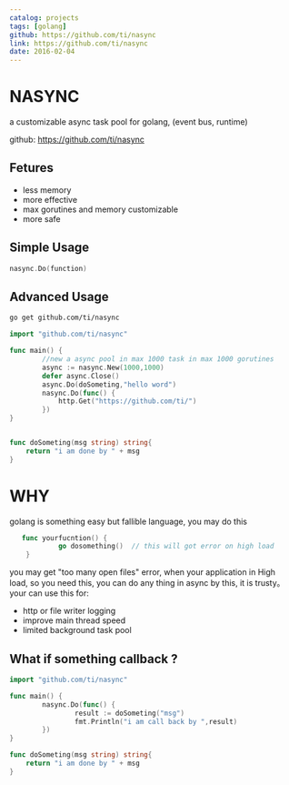 ```yaml
---
catalog: projects
tags: [golang]
github: https://github.com/ti/nasync
link: https://github.com/ti/nasync
date: 2016-02-04
---
```

# NASYNC 

a customizable async task pool for golang, (event bus, runtime)

github: https://github.com/ti/nasync

## Fetures

* less memory
* more effective
* max gorutines and memory customizable
* more safe


## Simple Usage

```go
nasync.Do(function)
```


## Advanced Usage

```bash
go get github.com/ti/nasync
```
```go
import "github.com/ti/nasync"

func main() {
        //new a async pool in max 1000 task in max 1000 gorutines
        async := nasync.New(1000,1000)
        defer async.Close()
        async.Do(doSometing,"hello word")
        nasync.Do(func() {
			http.Get("https://github.com/ti/")
		})
}


func doSometing(msg string) string{
	return "i am done by " + msg
}


```

# WHY

golang is something easy but fallible language, you may do this 

```go
   func yourfucntion() {
            go dosomething()  // this will got error on high load
    }
```

you may get "too many open files" error, when your application  in High load, so you need this, you can do any thing in async by this, it is trusty。your can use this for:

* http or file writer logging
* improve main thread speed
* limited background task pool

## What if something callback ?

```go
import "github.com/ti/nasync"

func main() {
        nasync.Do(func() {
        		result := doSometing("msg")
        		fmt.Println("i am call back by ",result)
        })
}

func doSometing(msg string) string{
	return "i am done by " + msg
}

```

